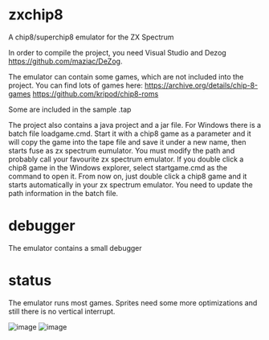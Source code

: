 # zxchip8
A chip8/superchip8 emulator for the ZX Spectrum

In order to compile the project, you need Visual Studio and Dezog https://github.com/maziac/DeZog.

The emulator can contain some games, which are not included into the project.
You can find lots of games here:
https://archive.org/details/chip-8-games
https://github.com/kripod/chip8-roms

Some are included in the sample .tap

The project also contains a java project and a jar file. For Windows there is a batch file loadgame.cmd. Start it with a chip8 game as a parameter and it will copy the game into the tape file and save it under a new name, then starts fuse as zx spectrum eumulator.
You must modify the path and probably call your favourite zx spectrum emulator.
If you double click a chip8 game in the Windows explorer, select startgame.cmd as the command to open it. From now on, just double click a chip8 game and it starts automatically in your zx spectrum emulator.
You need to update the path information in the batch file.

# debugger
The emulator contains a small debugger

# status
The emulator runs most games. Sprites need some more optimizations and still there is no vertical interrupt.



![image](https://github.com/tquester/zxchip8/assets/5380723/2541187a-b1a7-421f-b1f2-d72a53954603)
![image](https://github.com/tquester/zxchip8/assets/5380723/ba216e44-c4ed-43f6-9311-58f4e8481dc0)


